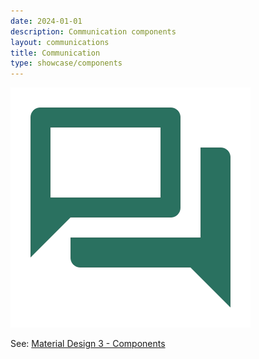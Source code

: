 ```yaml
---
date: 2024-01-01
description: Communication components
layout: communications
title: Communication
type: showcase/components
---
```

![communication.webp](/assets/communication_1721246145910_0.webp)

See: [Material Design 3 - Components](https://m3.material.io/components)
